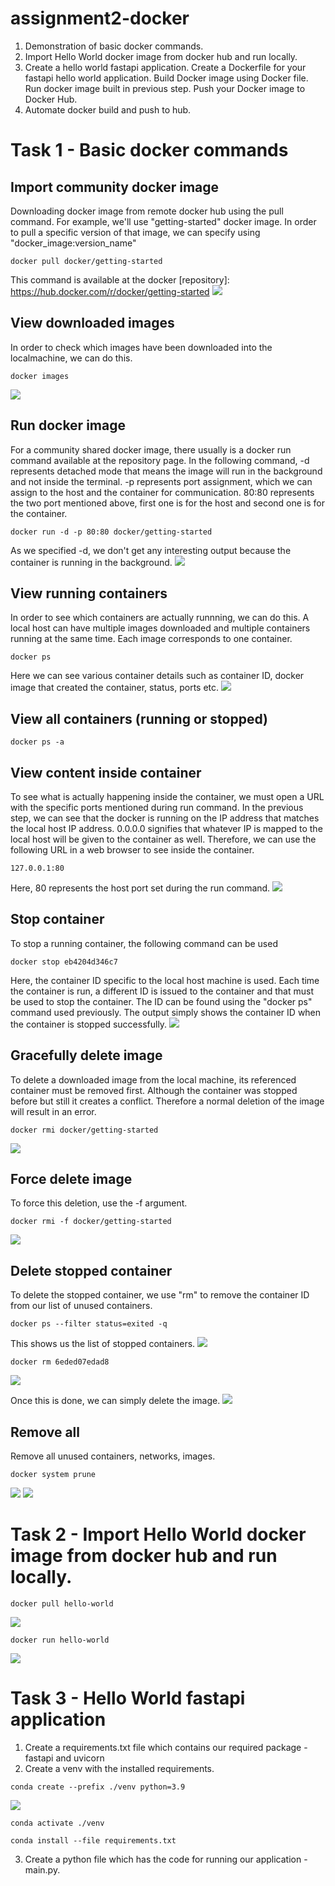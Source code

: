 # assignment2-docker
1. Demonstration of basic docker commands.
2. Import Hello World docker image from docker hub and run locally.
3. Create a hello world fastapi application. Create a Dockerfile for your fastapi hello world application. Build Docker image using Docker file. Run docker image built in previous step. Push your Docker image to Docker Hub.
4. Automate docker build and push to hub.

# Task 1 - Basic docker commands
## Import community docker image
Downloading docker image from remote docker hub using the pull command. For example, we'll use "getting-started" docker image.
In order to pull a specific version of that image, we can specify using "docker_image:version_name"
```
docker pull docker/getting-started
```
This command is available at the docker [repository]: https://hub.docker.com/r/docker/getting-started
![](snips/pull.jpg)

## View downloaded images
In order to check which images have been downloaded into the localmachine, we can do this.
```
docker images
```
![](snips/images.jpg)

## Run docker image
For a community shared docker image, there usually is a docker run command available at the repository page.
In the following command, -d represents detached mode that means the image will run in the background and not inside the terminal.
-p represents port assignment, which we can assign to the host and the container for communication.
80:80 represents the two port mentioned above, first one is for the host and second one is for the container.
```
docker run -d -p 80:80 docker/getting-started
```
As we specified -d, we don't get any interesting output because the container is running in the background.
![](snips/run.jpg)

## View running containers
In order to see which containers are actually runnning, we can do this.
A local host can have multiple images downloaded and multiple containers running at the same time. Each image corresponds to one container.
```
docker ps
```
Here we can see various container details such as container ID, docker image that created the container, status, ports etc.
![](snips/ps.jpg)

## View all containers (running or stopped)
```
docker ps -a
```

## View content inside container 
To see what is actually happening inside the container, we must open a URL with the specific ports mentioned during run command.
In the previous step, we can see that the docker is running on the IP address that matches the local host IP address. 0.0.0.0 signifies that whatever IP is mapped to the local host will be given to the container as well. Therefore, we can use the following URL in a web browser to see inside the container.
```
127.0.0.1:80
```
Here, 80 represents the host port set during the run command.
![](snips/getting-started.jpg)

## Stop container
To stop a running container, the following command can be used
```
docker stop eb4204d346c7
```
Here, the container ID specific to the local host machine is used. Each time the container is run, a different ID is issued to the container and that must be used to stop the container. The ID can be found using the "docker ps" command used previously.
The output simply shows the container ID when the container is stopped successfully.
![](snips/stop.jpg)

## Gracefully delete image
To delete a downloaded image from the local machine, its referenced container must be removed first. Although the container was stopped before but still it creates a conflict. Therefore a normal deletion of the image will result in an error.
```
docker rmi docker/getting-started
```
![](snips/delete-error.jpg)

## Force delete image
To force this deletion, use the -f argument.
```
docker rmi -f docker/getting-started
```
![](snips/force-delete.jpg)

## Delete stopped container
To delete the stopped container, we use "rm" to remove the container ID from our list of unused containers.
```
docker ps --filter status=exited -q
```
This shows us the list of stopped containers.
![](snips/filter.jpg)
```
docker rm 6eded07edad8
```
![](snips/delete-container.jpg)

Once this is done, we can simply delete the image.
![](snips/delete.jpg)

## Remove all
Remove all unused containers, networks, images.
```
docker system prune
```
![](snips/system-prune.jpg)
![](snips/pruned.jpg)

# Task 2 - Import Hello World docker image from docker hub and run locally.
```
docker pull hello-world
```
![](snips/hello-world.jpg)

```
docker run hello-world
```
![](snips/run-hello-world.jpg)

# Task 3 - Hello World fastapi application
1. Create a requirements.txt file which contains our required package - fastapi and uvicorn
2. Create a venv with the installed requirements.
```
conda create --prefix ./venv python=3.9
```
![](snips/create-venv.jpg)

```
conda activate ./venv
```
```
conda install --file requirements.txt
```
3. Create a python file which has the code for running our application - main.py.